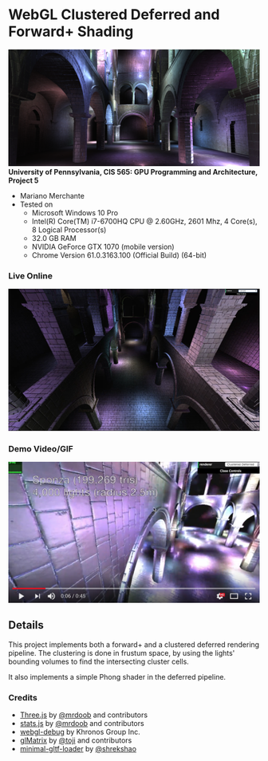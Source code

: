 WebGL Clustered Deferred and Forward+ Shading
======================

![](images/header.png)
**University of Pennsylvania, CIS 565: GPU Programming and Architecture, Project 5**

* Mariano Merchante
* Tested on
  * Microsoft Windows 10 Pro
  * Intel(R) Core(TM) i7-6700HQ CPU @ 2.60GHz, 2601 Mhz, 4 Core(s), 8 Logical Processor(s)
  * 32.0 GB RAM
  * NVIDIA GeForce GTX 1070 (mobile version)
  * Chrome Version 61.0.3163.100 (Official Build) (64-bit)

### Live Online

[![](img/thumb.png)](http://TODO.github.io/Project5B-WebGL-Deferred-Shading)

### Demo Video/GIF

[![](img/video.png)](TODO)


## Details

This project implements both a forward+ and a clustered deferred rendering pipeline. The clustering is done in frustum space, by using the lights' bounding volumes to find the intersecting cluster cells.

It also implements a simple Phong shader in the deferred pipeline.

### Credits

* [Three.js](https://github.com/mrdoob/three.js) by [@mrdoob](https://github.com/mrdoob) and contributors
* [stats.js](https://github.com/mrdoob/stats.js) by [@mrdoob](https://github.com/mrdoob) and contributors
* [webgl-debug](https://github.com/KhronosGroup/WebGLDeveloperTools) by Khronos Group Inc.
* [glMatrix](https://github.com/toji/gl-matrix) by [@toji](https://github.com/toji) and contributors
* [minimal-gltf-loader](https://github.com/shrekshao/minimal-gltf-loader) by [@shrekshao](https://github.com/shrekshao)
